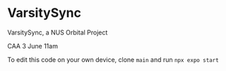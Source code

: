 # VarsitySync
VarsitySync, a NUS Orbital Project

CAA 3 June 11am

To edit this code on your own device, clone ```main``` and run ```npx expo start```
